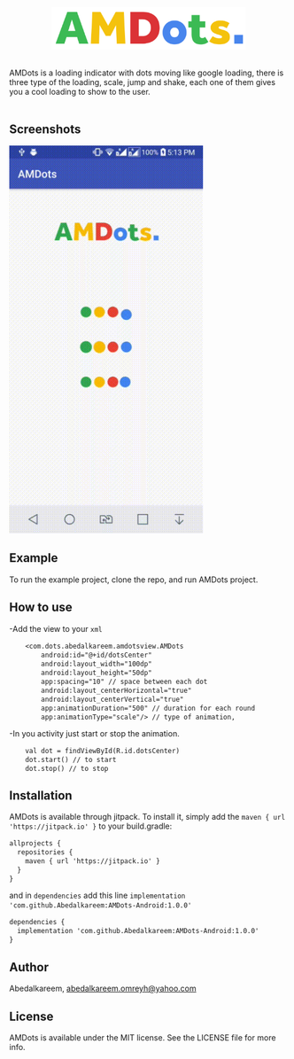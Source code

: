 <p align="center">
 <img src="https://raw.githubusercontent.com/Abedalkareem/AMDots/master/amdots_logo.png"  width="350">  </center>
</p>

<br>
AMDots is a loading indicator with dots moving like google loading, there is three type of the loading, scale, jump and shake, each one of them gives you a cool loading to show to the user. 
<br>
<br>

## Screenshots

 <img src="https://raw.githubusercontent.com/Abedalkareem/AMDots-Android/master/screenshot.gif"  width="350">  </center>


## Example

To run the example project, clone the repo, and run AMDots project.

## How to use

-Add the view to your ```xml```

```
    <com.dots.abedalkareem.amdotsview.AMDots
        android:id="@+id/dotsCenter"
        android:layout_width="100dp"
        android:layout_height="50dp"
        app:spacing="10" // space between each dot
        android:layout_centerHorizontal="true"
        android:layout_centerVertical="true"
        app:animationDuration="500" // duration for each round
        app:animationType="scale"/> // type of animation, 
```

-In you activity just start or stop the animation.

```
    val dot = findViewById(R.id.dotsCenter)
    dot.start() // to start
    dot.stop() // to stop
```

## Installation

AMDots is available through jitpack. To install it,
simply add the ```maven { url 'https://jitpack.io' }``` to your build.gradle:

```
allprojects {
  repositories {
    maven { url 'https://jitpack.io' }
  }
}
```

and in  ```dependencies```  add this line  ```implementation 'com.github.Abedalkareem:AMDots-Android:1.0.0'```

```
dependencies {
  implementation 'com.github.Abedalkareem:AMDots-Android:1.0.0'
}
```



## Author

Abedalkareem, abedalkareem.omreyh@yahoo.com

## License

AMDots is available under the MIT license. See the LICENSE file for more info.
